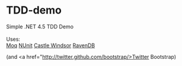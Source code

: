 TDD-demo
========

Simple .NET 4.5 TDD Demo
<br/><br/>
Uses:<br/>
<a href="http://code.google.com/p/moq/wiki/QuickStart">Moq</a>
<a href="http://www.nunit.org/">NUnit</a>
<a href="http://docs.castleproject.org/Default.aspx?Page=MainPage&NS=Windsor&AspxAutoDetectCookieSupport=1">Castle Windsor</a>
<a href="http://ravendb.net/">RavenDB</a>


(and <a href="http://twitter.github.com/bootstrap/>Twitter Bootstrap</a>)

